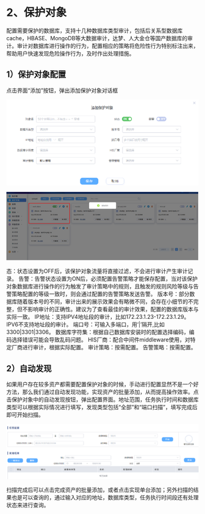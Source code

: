 # 2、保护对象

配置需要保护的数据库，支持十几种数据库类型审计，包括后关系型数据库cache，HBASE、MongoDB等大数据审计，达梦、人大金仓等国产数据库的审计。审计对数据库进行操作的行为，配置相应的策略将危险性行为特别标注出来，帮助用户快速发现危险操作行为，及时作出处理措施。

## 1）保护对象配置

点击界面“添加”按钮，弹出添加保护对象对话框

![](/images/operation/rule/bhdx1.png)

![](/images/operation/rule/bhdx2.png)

态：状态设置为OFF后，该保护对象流量将直接过滤，不会进行审计产生审计记录。
告警：告警状态设置为ON后，必须配置告警策略才能保存配置，当对该保护对象数据库进行操作的行为触发了审计策略中的规则，且触发的规则风险等级与告警策略配置的等级一致时，则会通过配置的告警策略发送告警。
版本号：部分数据库随着版本号的不同，审计出来的展示效果会有略微不同，会存在小细节的不完整，但不影响审计的正确性。建议为了查看最佳的审计效果，配置的数据库版本与实际一致。
IP地址：支持IPV4地址段的审计，比如172.23.1.23-172.23.1.29。IPV6不支持地址段的审计。
端口号：可输入多端口，用‘|’隔开,比如3300|3301|3306。
数据库字符集：根据自己数据库安装时的配置选择编码，编码选择错误可能会导致乱码问题。
HIS厂商：配合中间件middleware使用，对特定厂商进行审计，根据实际配置。
审计策略：按需配置。
告警策略：按需配置。

## 2）自动发现

如果用户存在较多资产都需要配置保护对象的时候，手动进行配置显然不是一个好方法，那么我们通过自动发现功能，实现资产的批量添加，从而提高操作效率。点击保护对象中的自动发现按钮，弹出配置界面。地址范围，任务执行时间和数据库类型可以根据实际情况进行填写，发现类型包括“全部”和“端口扫描”，填写完成后即可开始扫描。

![](/images/operation/rule/bhdx3.png)

扫描完成后可以点击完成资产的批量添加，或者点击实现单台添加；另外扫描的结果也是可以查询的，通过输入对应的地址，数据库类型，任务执行时间段还有处理状态来进行查询。

